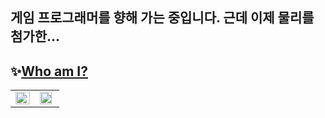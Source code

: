 ## 게임 프로그래머를 향해 가는 중입니다. 근데 이제 물리를 첨가한...

## ✨[Who am I?](https://github.com/hhj3258/Portfolio/blob/main/README.md)



<table><tr><td valign="top" width="50%">

<img src="https://github-readme-stats.vercel.app/api?username=hhj3258&show_icons=true&count_private=true&hide_border=true" align="left" style="width: 100%" />

</td><td valign="top" width="50%">

<img src="https://github-readme-stats.vercel.app/api/top-langs/?username=hhj3258&hide_border=true&layout=compact" align="left" style="width: 90%" />

</td></tr></table>  

<br/>  
